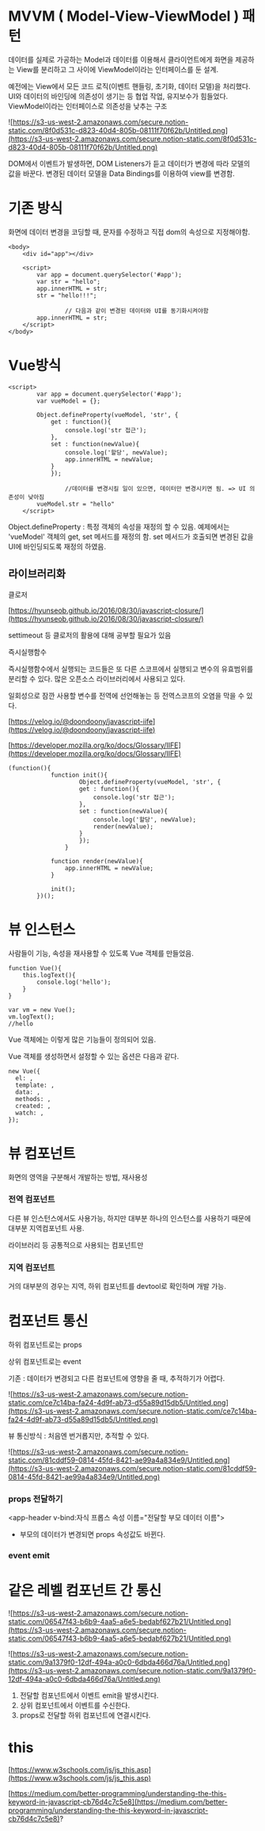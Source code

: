 # MVVM ( Model-View-ViewModel ) 패턴

데이터를 실제로 가공하는 Model과 데이터를 이용해서 클라이언트에게 화면을 제공하는 View를 분리하고 그 사이에 ViewModel이라는 인터페이스를 둔 설계.

예전에는 View에서 모든 코드 로직(이벤트 핸들링, 초기화, 데이터 모델)을 처리했다. UI와 데이터의 바인딩에 의존성이 생기는 등 협업 작업, 유지보수가 힘들었다. ViewModel이라는 인터페이스로 의존성을 낮추는 구조

![https://s3-us-west-2.amazonaws.com/secure.notion-static.com/8f0d531c-d823-40d4-805b-08111f70f62b/Untitled.png](https://s3-us-west-2.amazonaws.com/secure.notion-static.com/8f0d531c-d823-40d4-805b-08111f70f62b/Untitled.png)

DOM에서 이벤트가 발생하면, DOM Listeners가 듣고 데이터가 변경에 따라 모델의 값을 바꾼다. 변경된 데이터 모델을 Data Bindings를 이용하여 view를 변경함.

# 기존 방식

화면에 데이터 변경을 코딩할 때, 문자를 수정하고 직접 dom의 속성으로 지정해야함.

    <body>
        <div id="app"></div>
    
        <script>
            var app = document.querySelector('#app');
            var str = "hello";
            app.innerHTML = str;
            str = "hello!!!";
    
    				// 다음과 같이 변경된 데이터와 UI를 동기화시켜야함
            app.innerHTML = str; 
        </script>
    </body>

# Vue방식

    <script>
            var app = document.querySelector('#app');
            var vueModel = {};
    
            Object.defineProperty(vueModel, 'str', {
                get : function(){
                    console.log('str 접근');
                },
                set : function(newValue){
                    console.log('할당', newValue);
                    app.innerHTML = newValue;
                }
                });
    
    				//데이터를 변경시킬 일이 있으면, 데이터만 변경시키면 됨. => UI 의존성이 낮아짐
            vueModel.str = "hello"
        </script>

Object.defineProperty : 특정 객체의 속성을 재정의 할 수 있음. 예제에서는 'vueModel' 객체의 get, set 메서드를 재정의 함. set 메서드가 호출되면 변경된 값을 UI에 바인딩되도록 재정의 하였음.

## 라이브러리화

클로저 

[https://hyunseob.github.io/2016/08/30/javascript-closure/](https://hyunseob.github.io/2016/08/30/javascript-closure/)

settimeout 등 클로저의 활용에 대해 공부할 필요가 있음

즉시실행함수

즉시실행함수에서 실행되는 코드들은 또 다른 스코프에서 실행되고 변수의 유효범위를 분리할 수 있다. 많은 오픈소스 라이브러리에서 사용되고 있다.

일회성으로 잠깐 사용할 변수를 전역에 선언해놓는 등 전역스코프의 오염을 막을 수 있다. 

[https://velog.io/@doondoony/javascript-iife](https://velog.io/@doondoony/javascript-iife)

[https://developer.mozilla.org/ko/docs/Glossary/IIFE](https://developer.mozilla.org/ko/docs/Glossary/IIFE)

    (function(){
                function init(){
                        Object.defineProperty(vueModel, 'str', {
                        get : function(){
                            console.log('str 접근');
                        },
                        set : function(newValue){
                            console.log('할당', newValue);
                            render(newValue);
                        }
                        });
                    }
    
                function render(newValue){
                    app.innerHTML = newValue;
                }
    
                init();
            })();

# 뷰 인스턴스

사람들이 기능, 속성을 재사용할 수 있도록 Vue 객체를 만들었음.

    function Vue(){
    	this.logText(){
    		console.log('hello');
    	}
    }

    var vm = new Vue();
    vm.logText();
    //hello

Vue 객체에는 이렇게 많은 기능들이 정의되어 있음.

Vue 객체를 생성하면서 설정할 수 있는 옵션은 다음과 같다.

    new Vue({
      el: ,
      template: ,
      data: ,
      methods: ,
      created: ,
      watch: ,
    });

# 뷰 컴포넌트

화면의 영역을 구분해서 개발하는 방법, 재사용성

### 전역 컴포넌트

다른 뷰 인스턴스에서도 사용가능, 하지만 대부분 하나의 인스턴스를 사용하기 때문에 대부분 지역컴포넌트 사용.

라이브러리 등 공통적으로 사용되는 컴포넌트만 

### 지역 컴포넌트

거의 대부분의 경우는 지역, 하위 컴포넌트를 devtool로 확인하며 개발 가능.

# 컴포넌트 통신

하위 컴포넌트로는 props

상위 컴포넌트로는 event

기존 : 데이터가 변경되고 다른 컴포넌트에 영향을 줄 때, 추적하기가 어렵다.

![https://s3-us-west-2.amazonaws.com/secure.notion-static.com/ce7c14ba-fa24-4d9f-ab73-d55a89d15db5/Untitled.png](https://s3-us-west-2.amazonaws.com/secure.notion-static.com/ce7c14ba-fa24-4d9f-ab73-d55a89d15db5/Untitled.png)

뷰 통신방식 : 처음엔 번거롭지만, 추적할 수 있다.

![https://s3-us-west-2.amazonaws.com/secure.notion-static.com/81cddf59-0814-45fd-8421-ae99a4a834e9/Untitled.png](https://s3-us-west-2.amazonaws.com/secure.notion-static.com/81cddf59-0814-45fd-8421-ae99a4a834e9/Untitled.png)

### props 전달하기

<app-header v-bind:자식 프롭스 속성 이름="전달할 부모 데이터 이름"></app-header>

- 부모의 데이터가 변경되면 props 속성값도 바뀐다.

### event emit

# 같은 레벨 컴포넌트 간 통신

![https://s3-us-west-2.amazonaws.com/secure.notion-static.com/06547f43-b6b9-4aa5-a6e5-bedabf627b21/Untitled.png](https://s3-us-west-2.amazonaws.com/secure.notion-static.com/06547f43-b6b9-4aa5-a6e5-bedabf627b21/Untitled.png)

![https://s3-us-west-2.amazonaws.com/secure.notion-static.com/9a1379f0-12df-494a-a0c0-6dbda466d76a/Untitled.png](https://s3-us-west-2.amazonaws.com/secure.notion-static.com/9a1379f0-12df-494a-a0c0-6dbda466d76a/Untitled.png)

1. 전달할 컴포넌트에서 이벤트 emit을 발생시킨다.
2. 상위 컴포넌트에서 이벤트를 수신한다.
3. props로 전달할 하위 컴포넌트에 연결시킨다.

# this

[https://www.w3schools.com/js/js_this.asp](https://www.w3schools.com/js/js_this.asp)

[https://medium.com/better-programming/understanding-the-this-keyword-in-javascript-cb76d4c7c5e8](https://medium.com/better-programming/understanding-the-this-keyword-in-javascript-cb76d4c7c5e8)?
